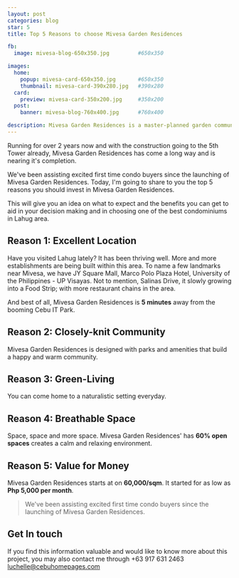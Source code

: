 ```yaml
---
layout: post
categories: blog
star: 5
title: Top 5 Reasons to choose Mivesa Garden Residences

fb:
  image: mivesa-blog-650x350.jpg         #650x350

images:
  home:
    popup: mivesa-card-650x350.jpg       #650x350
    thumbnail: mivesa-card-390x280.jpg   #390x280
  card:
    preview: mivesa-card-350x200.jpg     #350x200
  post:
    banner: mivesa-blog-760x400.jpg      #760x400

description: Mivesa Garden Residences is a master-planned garden community, located 5 minutes away from the booming Cebu IT Park. Here are the top 5 Reasons why you should invest in Mivesa Garden Residences
---
```


Running for over 2 years now and with the construction going to the 5th Tower already, Mivesa Garden Residences has come a long way and is nearing it's completion. 

We've been assisting excited first time condo buyers since the launching of Mivesa Garden Residences. Today, I'm going to share to you the top 5 reasons you should invest in Mivesa Garden Residences.

This will give you an idea on what to expect and the benefits you can get to aid in your decision making and in choosing one of the best condominiums in Lahug area.

## Reason 1: Excellent Location

Have you visited Lahug lately? It has been thriving well. More and more establishments are being built within this area. To name a few landmarks near Mivesa, we have JY Square Mall, Marco Polo Plaza Hotel, University of the Philippines - UP Visayas. Not to mention, Salinas Drive, it slowly growing into a Food Strip; with more restaurant chains in the area.

And best of all, Mivesa Garden Residences is **5 minutes** away from the booming Cebu IT Park.

## Reason 2: Closely-knit Community

Mivesa Garden Residences is designed with parks and amenities that build a happy and warm community. 

## Reason 3: Green-Living

You can come home to a naturalistic setting everyday. 

## Reason 4: Breathable Space

Space, space and more space. Mivesa Garden Residences' has **60% open spaces** creates a calm and relaxing environment.

## Reason 5: Value for Money

Mivesa Garden Residences starts at on **60,000/sqm**. It started for as low as **Php 5,000 per month**.

>We've been assisting excited first time condo buyers since the launching of Mivesa Garden Residences.

## Get In touch
If you find this information valuable and would like to know more about this project, you may also contact me through +63 917 631 2463 [luchelle@cebuhomepages.com](mailto:luchelle@cebuhomepages.com)

